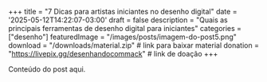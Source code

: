 +++
title = "7 Dicas para artistas iniciantes no desenho digital"
date = '2025-05-12T14:22:07-03:00'
draft = false
description = "Quais as principais ferramentas de desenho digital para iniciantes"
categories = ["desenho"]
featuredImage = "/images/posts/imagem-do-post5.png"
download = "/downloads/material.zip"   # link para baixar material
donation = "https://livepix.gg/desenhandocommack"  # link de doação
+++

Conteúdo do post aqui.
